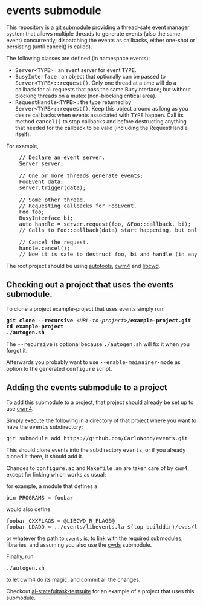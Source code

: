 # events submodule

This repository is a [git submodule](https://git-scm.com/book/en/v2/Git-Tools-Submodules)
providing a thread-safe event manager system that allows multiple threads
to generate events (also the same event) concurrently; dispatching the events
as callbacks, either one-shot or persisting (until cancel() is called).

The following classes are defined (in namespace events):

* <tt>Server&lt;TYPE&gt;</tt> : an event server for event <tt>TYPE</tt>.
* <tt>BusyInterface</tt> : an object that optionally can be passed to <tt>Server&lt;TYPE&gt;::request()</tt>.
  Only one thread at a time will do a callback for all requests that pass the same BusyInterface;
  but without blocking threads on a mutex (non-blocking critical area).
* <tt>RequestHandle&lt;TYPE&gt;</tt> : the type returned by <tt>Server&lt;TYPE&gt;::request()</tt>.
  Keep this object around as long as you desire callbacks when events associated with <tt>TYPE</tt>
  happen. Call its method <tt>cancel()</tt> to stop callbacks and before destructing anything
  that needed for the callback to be valid (including the RequestHandle itself).

For example,

<pre>
    // Declare an event server.
    Server<FooEvent> server;

    // One or more threads generate events:
    FooEvent data;
    server.trigger(data);

    // Some other thread.
    // Requesting callbacks for FooEvent.
    Foo foo;
    BusyInterface bi;
    auto handle = server.request(foo, &Foo::callback, bi);
    // Calls to Foo::callback(data) start happening, but only one thread at a time.

    // Cancel the request.
    handle.cancel();
    // Now it is safe to destruct foo, bi and handle (in any order).
</pre>

The root project should be using
[autotools](https://en.wikipedia.org/wiki/GNU_Build_System_autotools),
[cwm4](https://github.com/CarloWood/cwm4) and
[libcwd](https://github.com/CarloWood/libcwd).

## Checking out a project that uses the events submodule.

To clone a project example-project that uses events simply run:

<pre>
<b>git clone --recursive</b> &lt;<i>URL-to-project</i>&gt;<b>/example-project.git</b>
<b>cd example-project</b>
<b>./autogen.sh</b>
</pre>

The <tt>--recursive</tt> is optional because <tt>./autogen.sh</tt> will fix
it when you forgot it.

Afterwards you probably want to use <tt>--enable-mainainer-mode</tt>
as option to the generated <tt>configure</tt> script.

## Adding the events submodule to a project

To add this submodule to a project, that project should already
be set up to use [cwm4](https://github.com/CarloWood/cwm4).

Simply execute the following in a directory of that project
where you want to have the <tt>events</tt> subdirectory:

<pre>
git submodule add https://github.com/CarloWood/events.git
</pre>

This should clone events into the subdirectory <tt>events</tt>, or
if you already cloned it there, it should add it.

Changes to <tt>configure.ac</tt> and <tt>Makefile.am</tt>
are taken care of by <tt>cwm4</tt>, except for linking
which works as usual;

for example, a module that defines a

<pre>
bin_PROGRAMS = foobar
</pre>

would also define

<pre>
foobar_CXXFLAGS = @LIBCWD_R_FLAGS@
foobar_LDADD = ../events/libevents.la $(top_builddir)/cwds/libcwds_r.la
</pre>

or whatever the path to `events` is, to link with the required submodules,
libraries, and assuming you also use the [cwds](https://github.com/CarloWood/cwds) submodule.

Finally, run

<pre>
./autogen.sh
</pre>

to let cwm4 do its magic, and commit all the changes.

Checkout [ai-statefultask-testsuite](https://github.com/CarloWood/ai-statefultask-testsuite)
for an example of a project that uses this submodule.
